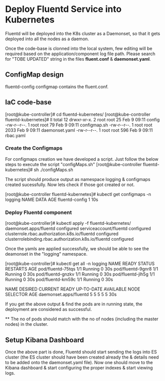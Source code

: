 # Deploy Fluentd Service into Kubernetes
Fluentd will be deployed into the K8s cluster as a Daemonset, so that it gets deployed into all the nodes as a daemon.

Once the code-base is clonned into the local system, few editing will be required based on the application/component log file path. Please search for "TOBE UPDATED" string in  the files **fluent.conf** & **daemonset.yaml**.

## ConfigMap design
fluentd-config configmap contains the fluent.conf.

## IaC code-base
[root@kube-controller]# cd fluentd-kubernetes/
[root@kube-controller fluentd-kubernetes]# ll
total 12
drwxr-xr-x. 2 root root   25 Feb  9 09:11 config
-rw-r--r--. 1 root root   79 Feb  9 09:11 configmap.sh
-rw-r--r--. 1 root root 2033 Feb  9 09:11 daemonset.yaml
-rw-r--r--. 1 root root  596 Feb  9 09:11 rbac.yaml

### Create the Configmaps
For configmaps creation we have developed a script. Just follow the below steps to execute the script "configMaps.sh"
[root@kube-controller fluentd-kubernetes]# sh ./configMaps.sh

The script should produce output as namespace logging & configmaps created sucessfully. Now lets check if those got created or not.

[root@kube-controller fluentd-kubernetes]# kubectl get configmaps -n logging
NAME                 DATA   AGE
fluentd-config       1      10s

### Deploy Fluentd component
[root@kube-controller]# kubectl apply -f fluentd-kubernetes/
daemonset.apps/fluentd configured
serviceaccount/fluentd configured
clusterrole.rbac.authorization.k8s.io/fluentd configured
clusterrolebinding.rbac.authorization.k8s.io/fluentd configured

Once the yamls are applied successfully, we should be able to see the deamonset in the "logging" namespace.

[root@kube-controller]# kubectl get all -n logging
NAME                READY   STATUS    RESTARTS   AGE
pod/fluentd-75tqs   1/1     Running   0          30s
pod/fluentd-9gnr8   1/1     Running   0          30s
pod/fluentd-gnzkv   1/1     Running   0          30s
pod/fluentd-jlh5g   1/1     Running   0          30s
pod/fluentd-km59c   1/1     Running   0          30s

NAME                     DESIRED   CURRENT   READY   UP-TO-DATE   AVAILABLE   NODE SELECTOR   AGE
daemonset.apps/fluentd   5         5         5       5            5           <none>          30s

If you get the above output & find the pods are in running state, the deployment are considered as successful.

** The no of pods should match with the no of nodes (including the master nodes) in the cluster.

## Setup Kibana Dashboard
Once the above part is done, Fluentd should start sending the logs into ES cluster (the ES cluster should have been created already the & details need to be added onto the daemonset.yaml file). Now one should move to the Kibana dashboard & start configuring the proper indexes & start viewing logs. 
